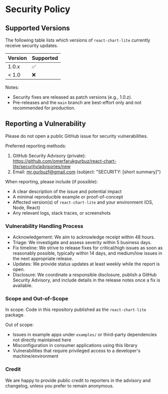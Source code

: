 # Security Policy

## Supported Versions

The following table lists which versions of `react-chart-lite` currently receive security updates.

| Version | Supported |
| ------- | --------- |
| 1.0.x   | :white_check_mark: |
| < 1.0   | :x:                |

Notes:
- Security fixes are released as patch versions (e.g., 1.0.z).
- Pre-releases and the `main` branch are best-effort only and not recommended for production.

## Reporting a Vulnerability

Please do not open a public GitHub issue for security vulnerabilities.

Preferred reporting methods:
1. GitHub Security Advisory (private): https://github.com/omerfarukgurbuz/react-chart-lite/security/advisories/new
2. Email: mr.gurbuzf@gmail.com (subject: "SECURITY: [short summary]")

When reporting, please include (if possible):
- A clear description of the issue and potential impact
- A minimal reproducible example or proof-of-concept
- Affected version(s) of `react-chart-lite` and your environment (OS, Node, React)
- Any relevant logs, stack traces, or screenshots

### Vulnerability Handling Process
- Acknowledgement: We aim to acknowledge receipt within 48 hours.
- Triage: We investigate and assess severity within 5 business days.
- Fix timeline: We strive to release fixes for critical/high issues as soon as reasonably possible, typically within 14 days, and medium/low issues in the next appropriate release.
- Updates: We provide status updates at least weekly while the report is open.
- Disclosure: We coordinate a responsible disclosure, publish a GitHub Security Advisory, and include details in the release notes once a fix is available.

### Scope and Out-of-Scope
In scope: Code in this repository published as the `react-chart-lite` package.

Out of scope:
- Issues in example apps under `examples/` or third-party dependencies not directly maintained here
- Misconfiguration in consumer applications using this library
- Vulnerabilities that require privileged access to a developer's machine/environment

### Credit
We are happy to provide public credit to reporters in the advisory and changelog, unless you prefer to remain anonymous.
